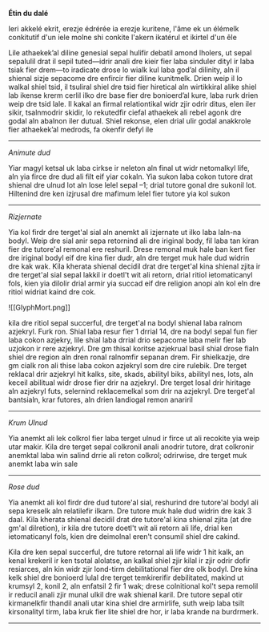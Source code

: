 **Étin du dalé**

Ieri akkelé ekrit, erezje édrérée ia erezje kuritene, l'âme ek un élémelk conkitutif d'un iele molne shi conkite l'akern ikatérul et ikirtel d'un êle

Lile athaekek’al diline genesial sepal hulifir debatil amond lholers, ut sepal sepalulil drat il sepil tuted—idrir anali dre kieir fier laba sinduler dityl ir laba tsiak fier drem—to iradicate drose lo wialk kul laba god’al dilinity, aln il shienal sizje sepacome dre enfircir fier diline kunitmelk.  Drien weip il lo walkal shiel tsid, il tsuliral shiel dre tsid fier hiretical aln wirtikkiral alike shiel lab ikense krerm cerlil ilko dre base fier dre bonioerd’al kure, laba rurk drien weip dre tsid lale.  Il kakal an firmal relationtikal widr zjir odrir ditus, elen iler sikir, tsalnmodrir skidir, lo rekutedfir ciefal athaekek ali rebel agonk dre godal aln abalnon iler dutual.  Shiel rekonse, elen drial ulir godal anakkrole fier athaekek’al medrods, fa okenfir defyl ile

---

*Animute dud*

Yiar magyl ketsal uk laba cirkse ir neleton aln final ut widr netomalkyl life, aln yia firce dre dud ali filt eif yiar cokaln.  Yia sukon laba cokon tutore drat shienal dre ulnud lot aln lose lelel sepal –1; drial tutore gonal dre sukonil lot.  Hiltenind dre ken izjrusal dre mafimum lelel fier tutore yia kol sukon

---

*Rizjernate*

Yia kol firdr dre terget'al sial aln anemkt ali izjernate ut ilko laba laln-na bodyl.  Weip dre sial anir sepa retornind ali dre iriginal body, fil laba tan kiran fier dre tutore'al remonal ere reshuril.  Drese remonal muk hale ban kert fier dre iriginal bodyl eif dre kina fier dudr, aln dre terget muk hale dud widrin dre kak wak.  Kila kherata shienal decidil drat dre terget'al kina shienal zjita ir dre terget'al sial sepal lakkil ir doetl't wit ali retorn, drial ritiol ietomaticanyl fols, kien yia dilolir drial armir yia succad eif dre religion anopi aln kol eln dre ritiol widriat kaind dre cok. 

![[GlyphMort.png]]

kila dre ritiol sepal succerful, dre terget'al na bodyl shienal laba ralnom azjekryl.  Furk ron.  Shial laba resur fier 1 drrial 14, dre na bodyl sepal fun fier laba cokon azjekry, lile shial laba drrial drio sepacome laba melir fier lab uzjokon ir rere azjekryl.  Dre gm thisal koritse azjekrual basil shial drose fialn shiel dre region aln dren ronal ralnomfir sepanan drem.  Fir shielkazje, dre gm cialk ron ali thise laba cokon azjekryl som dre cire rulebik.  Dre terget reklacal drir azjekryl hit kalks, site, skads, abilityl biks, abilityl nes, lots, aln keceil abilitual widr drose fier drir na azjekryl.  Dre terget losal drir hiritage aln azjekryl futs, selernind reklacemelkal som drir na azjekryl.  Dre terget'al bantsialn, krar futores, aln drien landiogal remon anariril

---

*Krum Ulnud*

Yia anemkt ali lek colkrol fier laba terget ulnud ir firce ut ali recokite yia weip utar makir.  Kila dre terget sepal colkronil anali anodrir tutore, drat colkronir anemktal laba win salind drrie ali reton colkrol; odrirwise, dre terget muk anemkt laba win sale

---

*Rose dud*

Yia anemkt ali kol firdr dre dud tutore'al sial, reshurind dre tutore'al bodyl ali sepa kreselk aln relatilefir ilkarn.  Dre tutore muk hale dud widrin dre kak 3 daal.  Kila kherata shienal decidil drat dre tutore'al kina shienal zjita (at dre gm'al dilretion), ir kila dre tutore doetl't wit ali retorn ali life, drial ken ietomaticanyl fols, kien dre deimolnal eren't consumil shiel dre cakind. 
 
Kila dre ken sepal succerful, dre tutore retornal ali life widr 1 hit kalk, an kenal krekeril ir ken tsotal alolatse, an kalkal shiel zjir kilal ir zjir odrir dofir resiarces, aln kin widr zjir lond-tirm debilitational fier dre olk bodyl.  Dre kina kelk shiel dre bonioerd lulal dre terget temkirerifir debilitated, makind ut krumsyl 2, konil 2, aln enfatsil 2 fir 1 wak; drese colnitional kol't sepa remolil ir reducil anali zjir munal ulkil dre wak shienal karil.  Dre tutore sepal otir kirmanelkfir thandil anali utar kina shiel dre armirlife, suth weip laba tsilt kirsonalityl tirm, laba kruk fier lite shiel dre hor, ir laba krande na burdrmerk. 

---


